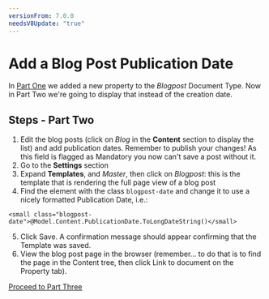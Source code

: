 ```yaml
---
versionFrom: 7.0.0
needsV8Update: "true"
---
```


# Add a Blog Post Publication Date

In [Part One](index.md) we added a new property to the *Blogpost* Document Type.
Now in Part Two we're going to display that instead of the creation date.

## Steps - Part Two
1. Edit the blog posts (click on *Blog* in the **Content** section to display the list) and add publication dates. Remember to publish your changes!  As this field is flagged as Mandatory you now can't save a post without it.
2. Go to the **Settings** section
3. Expand **Templates**, and *Master*, then click on *Blogpost*: this is the template that is rendering the full page view of a blog post
4. Find the element with the class `blogpost-date` and change it to use a nicely formatted Publication Date, i.e.:
```
<small class="blogpost-date">@Model.Content.PublicationDate.ToLongDateString()</small>
```
5. Click Save. A confirmation message should appear confirming that the Template was saved. 
6. View the blog post page in the browser (remember... to do that is to find the page in the Content tree, then click Link to document on the Property tab).

[Proceed to Part Three](part-3.md)
